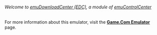 ###### Welcome to [emuDownloadCenter (EDC)](https://github.com/PhoenixInteractiveNL/emuDownloadCenter/wiki/), a module of [emuControlCenter](https://github.com/PhoenixInteractiveNL/emuControlCenter/wiki/)

For more information about this emulator, visit the [**Game.Com Emulator**](https://github.com/PhoenixInteractiveNL/emuDownloadCenter/wiki/Emulator-gamecomemu#menu) page.
